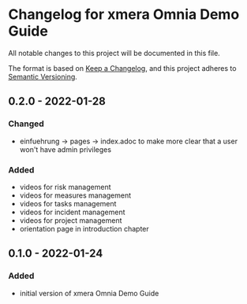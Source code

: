 # Changelog for xmera Omnia Demo Guide

All notable changes to this project will be documented in this file.

The format is based on [Keep a Changelog](https://keepachangelog.com/en/1.0.0/),
and this project adheres to [Semantic Versioning](https://semver.org/spec/v2.0.0.html).

## 0.2.0 - 2022-01-28

### Changed

* einfuehrung -> pages -> index.adoc to make more clear that a user won't have
  admin privileges

### Added

* videos for risk management
* videos for measures management
* videos for tasks management
* videos for incident management
* videos for project management
* orientation page in introduction chapter

## 0.1.0 - 2022-01-24

### Added

* initial version of xmera Omnia Demo Guide

